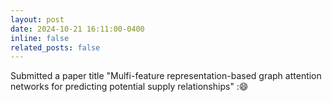 ```yaml
---
layout: post
date: 2024-10-21 16:11:00-0400
inline: false
related_posts: false
---
```


Submitted a paper title "Mulfi-feature representation-based graph attention networks for predicting potential supply relationships" :😄
